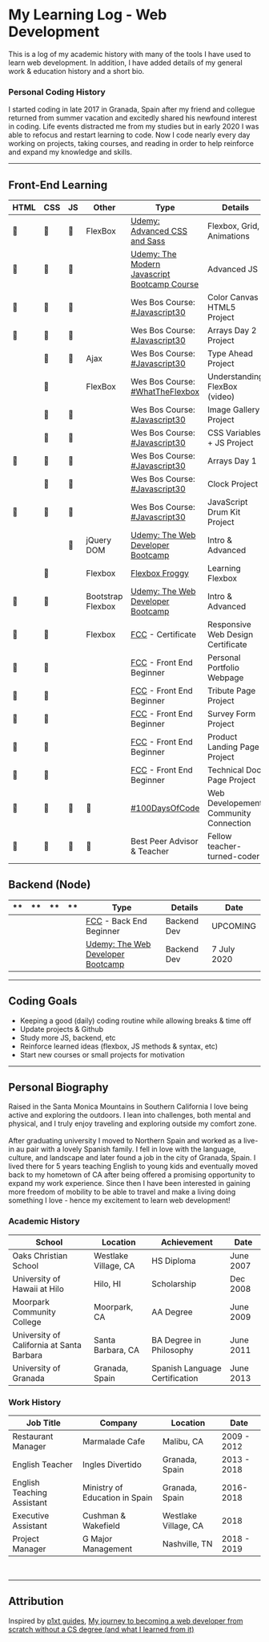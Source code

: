 
# My Learning Log - Web Development
This is a log of my academic history with many of the tools I have used to learn web development. In addition, I have added details of my general work & education history and a short bio. <br>

### Personal Coding History
I started coding in late 2017 in Granada, Spain after my friend and collegue returned from summer vacation and excitedly shared his newfound interest in coding. Life events distracted me from my studies but in early 2020 I was able to refocus and restart learning to code. Now I code nearly every day working on projects, taking courses, and reading in order to help reinforce and expand my knowledge and skills.

<!-- ### Connect With Me
[Add PORTFOLIO PAGE link here] -->

------

## Front-End Learning

| HTML                   | CSS                    | JS                     | Other           | Type                                                                                                                 | Details                       | Date      |
|------------------------|------------------------|------------------------|-----------------|----------------------------------------------------------------------------------------------------------------------|-------------------------------|-----------|
| :large_orange_diamond: | :large_orange_diamond: | :large_orange_diamond: | FlexBox         | [Udemy: Advanced CSS and Sass](https://www.udemy.com/course/advanced-css-and-sass/)                                  | Flexbox, Grid, Animations     | UPCOMING  |
| :large_orange_diamond: | :large_orange_diamond: | :large_orange_diamond: |                 | [Udemy: The Modern Javascript Bootcamp Course](https://www.udemy.com/course/javascript-beginners-complete-tutorial/) | Advanced JS                   | UPCOMING  |
| :large_orange_diamond: | :large_orange_diamond: | :large_orange_diamond: |                 | Wes Bos Course: [#Javascript30](https://javascript30.com/)                                                           | Color Canvas HTML5 Project    | July 2020 |
| :large_orange_diamond: | :large_orange_diamond: | :large_orange_diamond: |                 | Wes Bos Course: [#Javascript30](https://javascript30.com/)                                                           | Arrays Day 2 Project          | July 2020 |
|                        | :large_orange_diamond: | :large_orange_diamond: | Ajax            | Wes Bos Course: [#Javascript30](https://javascript30.com/)                                                           | Type Ahead Project            | July 2020 |
|                        | :large_orange_diamond: |                        | FlexBox         | Wes Bos Course: [#WhatTheFlexbox](https://flexbox.io/)                                                               | Understanding FlexBox (video) | July 2020 |
|                        | :large_orange_diamond: | :large_orange_diamond: |                 | Wes Bos Course: [#Javascript30](https://javascript30.com/)                                                           | Image Gallery Project         | June 2020 |
|                        | :large_orange_diamond: | :large_orange_diamond: |                 | Wes Bos Course: [#Javascript30](https://javascript30.com/)                                                           | CSS Variables + JS Project    | June 2020 |
| :large_orange_diamond: | :large_orange_diamond: | :large_orange_diamond: |                 | Wes Bos Course: [#Javascript30](https://javascript30.com/)                                                           | Arrays Day 1                  | June 2020 |
|                        | :large_orange_diamond: | :large_orange_diamond: |                 | Wes Bos Course: [#Javascript30](https://javascript30.com/)                                                           | Clock Project                 | June 2020 |
| :large_orange_diamond: | :large_orange_diamond: | :large_orange_diamond: |                 | Wes Bos Course: [#Javascript30](https://javascript30.com/)                                                           | JavaScript Drum Kit Project   | June 2020 |
|                        |                        | :large_orange_diamond: | jQuery <br> DOM | [Udemy: The Web Developer Bootcamp](https://www.udemy.com/course/the-web-developer-bootcamp/)                        | Intro & Advanced              | May 2020  |
| | :large_orange_diamond: | | Flexbox | [Flexbox Froggy](http://flexboxfroggy.com/) | Learning Flexbox | May 2020
| :large_orange_diamond: | :large_orange_diamond: | | Bootstrap <br> Flexbox | [Udemy: The Web Developer Bootcamp](https://www.udemy.com/course/the-web-developer-bootcamp/) | Intro & Advanced | April 2020 |
| :large_orange_diamond: | :large_orange_diamond: | | Flexbox | [FCC](https://www.freecodecamp.org/) - Certificate | Responsive Web Design Certificate | Jan 2019 |
| :large_orange_diamond: | :large_orange_diamond: | | | [FCC](https://www.freecodecamp.org/) - Front End Beginner | Personal Portfolio Webpage | Nov 2017 |
| :large_orange_diamond: | :large_orange_diamond: | | | [FCC](https://www.freecodecamp.org/) - Front End Beginner | Tribute Page Project | Nov 2017 |
| :large_orange_diamond: | :large_orange_diamond: | | | [FCC](https://www.freecodecamp.org/) - Front End Beginner | Survey Form Project | Nov 2017 |
| :large_orange_diamond: | :large_orange_diamond: | | | [FCC](https://www.freecodecamp.org/) - Front End Beginner | Product Landing Page Project | Nov 2017 |
| :large_orange_diamond: | :large_orange_diamond: | | | [FCC](https://www.freecodecamp.org/) - Front End Beginner | Technical Doc Page Project | Nov 2017 |
| :large_orange_diamond: | :large_orange_diamond: | :large_orange_diamond: | :large_orange_diamond: | [#100DaysOfCode](https://www.100daysofcode.com/) | Web Developement Community Connection | ONGOING |
| :large_orange_diamond: | :large_orange_diamond: | :large_orange_diamond: | :large_orange_diamond: | Best Peer Advisor & Teacher | Fellow teacher-turned-coder | ONGOING |

## Backend (Node)
| ** | ** | ** | ** | Type                                                                                          | Details     | Date        |
|----|----|----|----|-----------------------------------------------------------------------------------------------|-------------|-------------|
|    |    |    |    | [FCC](https://www.freecodecamp.org/) - Back End Beginner                                      | Backend Dev | UPCOMING    |
|    |    |    |    | [Udemy: The Web Developer Bootcamp](https://www.udemy.com/course/the-web-developer-bootcamp/) | Backend Dev | 7 July 2020 |

------

## Coding Goals
* Keeping a good (daily) coding routine while allowing breaks & time off
* Update projects & Github
* Study more JS, backend, etc
* Reinforce learned ideas (flexbox, JS methods & syntax, etc)
* Start new courses or small projects for motivation

------

## Personal Biography
Raised in the Santa Monica Mountains in Southern California I love being active and exploring the outdoors. I lean into challenges, both mental and physical, and I truly enjoy traveling and exploring outside my comfort zone. <br>
<br>After graduating university I moved to Northern Spain and worked as a live-in au pair with a lovely Spanish family. I fell in love with the language, culture, and landscape and later found a job in the city of Granada, Spain. I lived there for 5 years teaching English to young kids and eventually moved back to my hometown of CA after being offered a promising opportunity to expand my work experience. Since then I have been interested in gaining more freedom of mobility to be able to travel and make a living doing something I love - hence my excitement to learn web development! <br>

### Academic History
| School | Location | Achievement | Date |
| ------| ------ | ------ | ------ |
| Oaks Christian School | Westlake Village, CA | HS Diploma | June 2007
| University of Hawaii at Hilo | Hilo, HI | Scholarship | Dec 2008
| Moorpark Community College | Moorpark, CA | AA Degree | June 2009
| University of California at Santa Barbara | Santa Barbara, CA | BA Degree in Philosophy | June 2011
| University of Granada | Granada, Spain | Spanish Language Certification | June 2013

### Work History
| Job Title          | Company          | Location       | Date        |
|--------------------|------------------|----------------|-------------|
| Restaurant Manager | Marmalade Cafe   | Malibu, CA     | 2009 - 2012 |
| English Teacher    | Ingles Divertido | Granada, Spain | 2013 - 2018 |
| English Teaching Assistant | Ministry of Education in Spain | Granada, Spain | 2016-2018
| Executive Assistant | Cushman & Wakefield | Westlake Village, CA | 2018
| Project Manager | G Major Management | Nashville, TN | 2018 - 2019
<br>

------

## Attribution
Inspired by [p1xt guides](https://github.com/P1xt/p1xt-guides), [My journey to becoming a web developer from scratch without a CS degree (and what I learned from it)](https://medium.freecodecamp.com/my-journey-to-becoming-a-web-developer-from-scratch-without-a-cs-degree-2-years-later-and-what-i-4a7fd2ff5503)